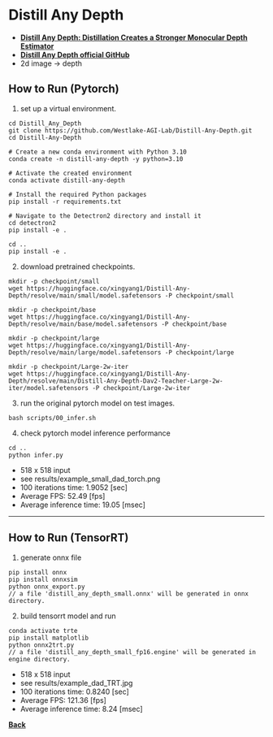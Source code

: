 # Distill Any Depth
- **[Distill Any Depth: Distillation Creates a Stronger Monocular Depth Estimator](https://arxiv.org/abs/2502.19204)**
- **[Distill Any Depth official GitHub](https://github.com/Westlake-AGI-Lab/Distill-Any-Depth)**
- 2d image -> depth

## How to Run (Pytorch)

1. set up a virtual environment.
```
cd Distill_Any_Depth
git clone https://github.com/Westlake-AGI-Lab/Distill-Any-Depth.git
cd Distill-Any-Depth

# Create a new conda environment with Python 3.10
conda create -n distill-any-depth -y python=3.10

# Activate the created environment
conda activate distill-any-depth

# Install the required Python packages
pip install -r requirements.txt

# Navigate to the Detectron2 directory and install it
cd detectron2
pip install -e .

cd ..
pip install -e .
```

2. download pretrained checkpoints.
```
mkdir -p checkpoint/small
wget https://huggingface.co/xingyang1/Distill-Any-Depth/resolve/main/small/model.safetensors -P checkpoint/small

mkdir -p checkpoint/base
wget https://huggingface.co/xingyang1/Distill-Any-Depth/resolve/main/base/model.safetensors -P checkpoint/base

mkdir -p checkpoint/large
wget https://huggingface.co/xingyang1/Distill-Any-Depth/resolve/main/large/model.safetensors -P checkpoint/large

mkdir -p checkpoint/Large-2w-iter
wget https://huggingface.co/xingyang1/Distill-Any-Depth/resolve/main/Distill-Any-Depth-Dav2-Teacher-Large-2w-iter/model.safetensors -P checkpoint/Large-2w-iter
```
3. run the original pytorch model on test images.
```
bash scripts/00_infer.sh
```

4. check pytorch model inference performance
```
cd ..
python infer.py
```
- 518 x 518 input
- see results/example_small_dad_torch.png    
- 100 iterations time: 1.9052 [sec]
- Average FPS: 52.49 [fps]
- Average inference time: 19.05 [msec]
--------------------------------------------------------------------

## How to Run (TensorRT)

1. generate onnx file

```
pip install onnx
pip install onnxsim
python onnx_export.py
// a file 'distill_any_depth_small.onnx' will be generated in onnx directory.
```

2. build tensorrt model and run

```
conda activate trte
pip install matplotlib
python onnx2trt.py
// a file 'distill_any_depth_small_fp16.engine' will be generated in engine directory.
```
- 518 x 518 input
- see results/example_dad_TRT.jpg 
- 100 iterations time: 0.8240 [sec]
- Average FPS: 121.36 [fps]
- Average inference time: 8.24 [msec]

**[Back](../README.md)** 